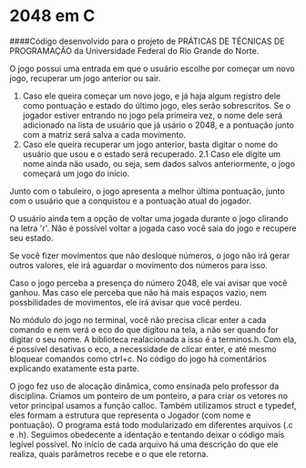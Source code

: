2048 em C
=========

####Código desenvolvido para o projeto de PRÁTICAS DE TÉCNICAS DE PROGRAMAÇÃO da Universidade Federal do Rio Grande do Norte.


O jogo possui uma entrada em que o usuário escolhe por começar um novo jogo, recuperar um jogo anterior ou sair.

1. Caso ele queira começar um novo jogo, e já haja algum registro dele como pontuação e estado do último jogo, eles serão sobrescritos. Se o jogador estiver entrando no jogo pela primeira vez, o nome dele será adicionado na lista de usuário que já usário o 2048, e a pontuação junto com a matriz será salva a cada movimento.
2. Caso ele queira recuperar um jogo anterior, basta digitar o nome do usuário que usou e o estado será recuperado.
2.1 Caso ele digite um nome ainda não usado, ou seja, sem dados salvos anteriormente, o jogo começará um jogo do início.

Junto com o tabuleiro, o jogo apresenta a melhor última pontuação, junto com o usuário que a conquistou e a pontuação atual do jogador.

O usuário ainda tem a opção de voltar uma jogada durante o jogo clirando na letra 'r'. Não é possível voltar a jogada caso você saia do jogo e recupere seu estado.

Se você fizer movimentos que não desloque números, o jogo não irá gerar outros valores, ele irá aguardar o movimento dos números para isso. 

Caso o jogo perceba a presença do número 2048, ele vai avisar que você ganhou. Mas caso ele perceba que não há mais espaços vazio, nem possbilidades de movimentos, ele irá avisar que você perdeu.

No módulo do jogo no terminal, você não precisa clicar enter a cada comando e nem verá o eco do que digitou na tela, a não ser quando for digitar o seu nome. A biblioteca realacionada a isso é a terminos.h. Com ela, é possível desativas o eco, a necessidade de clicar enter, e até mesmo bloquear comandos como ctrl+c. No código do jogo há comentários explicando exatamente esta parte.

O jogo fez uso de alocação dinâmica, como ensinada pelo professor da disciplina. Criamos um ponteiro de um ponteiro, a para criar os vetores no vetor principal usamos a função calloc. Também utilizamos struct e typedef, eles formam a estrutura que representa o Jogador (com nome e pontuação). O programa está todo modularizado em diferentes arquivos (.c e .h). Seguimos obedecente a identação e tentando deixar o código mais legível possível. No início de cada arquivo há uma descrição do que ele realiza, quais parâmetros recebe e o que ele retorna.
